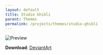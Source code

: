 ```yaml
---
layout: default
title: Studio Ghibli
parent: Themes
permalink: /projects/themes/studio-ghibli
---
```

![Preview][Preview]

**Download**: [DeviantArt][Download]

[Preview]: https://images-wixmp-ed30a86b8c4ca887773594c2.wixmp.com/i/836bd001-fc1e-41ac-8fce-917bee5d1f0e/dic0llt-bfa3911c-f865-4f3e-affd-f02d7f174f79.png/v1/fit/w_828,h_464,q_70,strp/studio_ghibli_theme_by_og_nimbi_dic0llt-414w-2x.jpg
[Download]: https://www.deviantart.com/og-nimbi/art/Studio-Ghibli-Theme-1108574561
